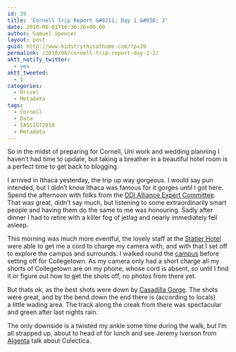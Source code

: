 ```yaml
---
id: 39
title: 'Cornell Trip Report &#8211; Day 1 &#038; 2'
date: 2010-06-01T16:36:26+00:00
author: Samuel Spencer
layout: post
guid: http://www.kidstrythisathome.com/?p=39
permalink: /2010/06/cornell-trip-report-day-1-2/
aktt_notify_twitter:
  - yes
aktt_tweeted:
  - 1
categories:
  - Drivel
  - Metadata
tags:
  - Cornell
  - Data
  - IASSIST2010
  - Metadata
---
```

So in the midst of preparing for Cornell, Uni work and wedding planning I haven&#8217;t had time to update, but taking a breather in a beautiful hotel room is a perfect time to get back to blogging.

I arrived in Ithaca yesterday, the trip up way gorgeous. I would say pun intended, but I didn&#8217;t know Ithaca was famous for it gorges until I got here. Spend the afternoon with folks from the [DDI Alliance Expert Committee](http://www.ddialliance.org/). That was great, didn&#8217;t say much, but listening to some extraordinarily smart people and having them do the same to me was honouring. Sadly after dinner I had to retire with a killer fog of jetlag and nearly immediately fell asleep.

This morning was much more eventful, the lovely staff at the [Statler Hotel](http://www.statlerhotel.cornell.edu/) were able to get me a cord to charge my camera with, and with that I set off to explore the campus and surrounds. I walked round the [campus](http://picasaweb.google.com/theodore.therone/CornellCampus) before setting off for Collegetown. As my camera only had a short charge all my shorts of Collegetown are on my phone, whose cord is absent, so until I find it or figure out how to get the shots off, no photos from there yet.

But thats ok, as the best shots were down by [Casadilla Gorge](http://picasaweb.google.com/theodore.therone/CornellGorge). The shots were great, and by the bend down the end there is (according to locals) a little wading area. The track along the creak from there was spectacular and green after last nights rain.

The only downside is a twisted my ankle some time during the walk, but I&#8217;m all strapped up, about to head of for lunch and see Jeremy Iverson from [Algenta](http://www.algenta.com/) talk about Colectica.